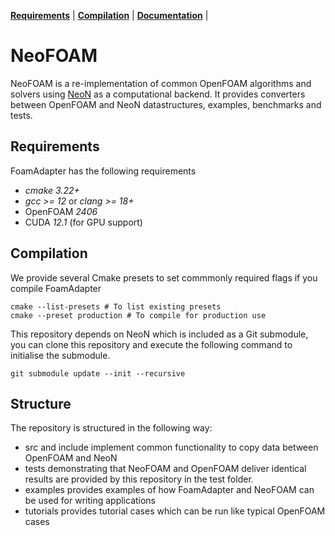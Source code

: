 **[Requirements](#requirements)** |
**[Compilation](#Compilation)** |
**[Documentation](https://exasim-project.com/FoamAdapter/latest)** |
# NeoFOAM

NeoFOAM is a re-implementation of common OpenFOAM algorithms and solvers using
[NeoN](https://github.com/exasim-project/NeoN) as a computational backend.
It provides converters between OpenFOAM and NeoN datastructures, examples, benchmarks and tests.


## Requirements

FoamAdapter has the following requirements

*  _cmake 3.22+_
*  _gcc >= 12_ or  _clang >= 18+_
* OpenFOAM _2406_
* CUDA  _12.1_ (for GPU support)

## Compilation


We provide several Cmake presets to set commmonly required flags if you compile FoamAdapter

    cmake --list-presets # To list existing presets
    cmake --preset production # To compile for production use

This repository depends on NeoN which is included as a Git submodule, you can clone this repository
and execute the following command to initialise the submodule.

    git submodule update --init --recursive

## Structure

The repository is structured in the following way:
- src and include implement common functionality to copy data between OpenFOAM and NeoN
- tests demonstrating that NeoFOAM and OpenFOAM deliver identical results are provided by this repository in the test folder.
- examples provides examples of how FoamAdapter and NeoFOAM can be used for writing applications
- tutorials provides tutorial cases which can be run like typical OpenFOAM cases

